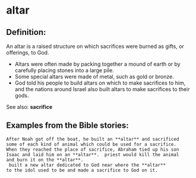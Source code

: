 altar
=====

Definition:
-----------

An altar is a raised structure on which sacrifices were burned as gifts,
or offerings, to God.

-   Altars were often made by packing together a mound of earth or by
    carefully placing stones into a large pile.
-   Some special altars were made of metal, such as gold or bronze.
-   God told his people to build altars on which to make sacrifices to
    him, and the nations around Israel also built altars to make
    sacrifices to their gods.

See also: **sacrifice**

Examples from the Bible stories:
--------------------------------

    After Noah got off the boat, he built an **altar** and sacrificed
    some of each kind of animal which could be used for a sacrifice.
    When they reached the place of sacrifice, Abraham tied up his son
    Isaac and laid him on an **altar**.  priest would kill the animal
    and burn it on the **altar**.
     built a new altar dedicated to God near where the **altar**
    to the idol used to be and made a sacrifice to God on it.
